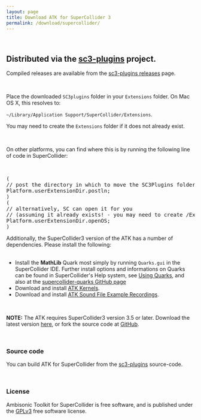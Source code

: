 ```yaml
---
layout: page
title: Download ATK for SuperCollider 3
permalink: /download/supercollider/
---
```


&nbsp;

<div class="alert alert-info">

<h2>Distributed via the <a href="https://github.com/supercollider/sc3-plugins" target="_blank">sc3-plugins</a> project.</h2>

<p>Compiled releases are available from the  <a href="https://github.com/supercollider/sc3-plugins/releases" target="_blank">sc3-plugins releases</a> page.</p>

&nbsp;

<p>Place the downloaded <code>SC3plugins</code> folder in your <code>Extensions</code> folder. On Mac OS X, this resolves to:</p>

<p><code>~/Library/Application Support/SuperCollider/Extensions</code>.</p>

<p>You may need to create the <code>Extensions</code> folder if it does not already exist.</p>  

&nbsp;

<p>On other platforms, you can find where this is by running the following line of code in SuperCollider:</p>

&nbsp;

<pre>
(
// post the directory in which to move the SC3Plugins folder
Platform.userExtensionDir.postln;
)
(
// alternatively, SC can open it for you
// (assuming it already exists! - you may need to create /Extensions)
Platform.userExtensionDir.openOS;
)
</pre>

<p>Additionally, the SuperCollider3 version of the ATK has a number of dependencies. Please install the following:<br/><br/></p>

<ul>
  <li>Install the <strong>MathLib</strong> Quark most simply by running <code>Quarks.gui</code> in the SuperCollider IDE. Further install options and informations on Quarks can be found in SuperCollider's Help system, see <a href="http://doc.sccode.org/Guides/UsingQuarks.html" target="_blank">Using Quarks</a>, and also at the <a href="https://github.com/supercollider-quarks/quarks" target="_blank">supercollider-quarks GitHub page</a></li>
  <li>Download and install <a href="/download/kernels">ATK Kernels</a>.</li>
  <li>Download and install <a href="/download/recordings">ATK Sound File Example Recordings</a>.</li>
</ul>

<p>&nbsp;</p>

<p><strong>NOTE:</strong> The ATK requires SuperCollider3 version 3.5 or later. Download the latest version <a href="http://supercollider.github.io/download" target="_blank">here</a>, or fork the source code at <a href="http://supercollider.github.io/" target="_blank">GitHub</a>.</p>

</div>

&nbsp;

### Source code

You can build ATK for SuperCollider from the [sc3-plugins](https://github.com/supercollider/sc3-plugins) source-code.

&nbsp;

### License

Ambisonic Toolkit for SuperCollider is free software, and is published under the <a href="http://www.gnu.org/copyleft/gpl.html" target="_blank">GPLv3</a> free software license.
